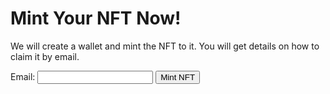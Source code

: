# Mint Your NFT Now!

We will create a wallet and mint the NFT to it. You will get details on how to claim it by email.

<form id="mintForm">
    <label for="email">Email:</label>
    <input type="email" id="email" name="email" required>
    <button type="submit">Mint NFT</button>
</form>

<div id="response"></div>

<script>
    document.getElementById('mintForm').addEventListener('submit', async function(event) {
        event.preventDefault();
        const email = document.getElementById('email').value;

        try {
            const response = await fetch('https://api.github.com/repos/ls1911/GenAIPot/actions/workflows/mint-nft.yml/dispatches', {
                method: 'POST',
                headers: {
                    'Accept': 'application/vnd.github.v3+json',
                    'Authorization': `Bearer SECRET_API`,  // Use your GitHub PAT with workflow scope here
                    'Content-Type': 'application/json'
                },
                body: JSON.stringify({
                    "ref": "main",
                    "inputs": {
                        "email": email
                    }
                })
            });

            if (!response.ok) {
                const errorDetails = await response.json();
                document.getElementById('response').textContent = `Error: ${errorDetails.message}`;
                alert(`Error: ${errorDetails.message}`);
            } else {
                const result = await response.json();
                document.getElementById('response').textContent = JSON.stringify(result, null, 2);
                alert('Minting request submitted successfully!');
            }
        } 
        catch (error) {
            document.getElementById('response').textContent = `Request failed: ${error.message}. Input email: ${email}`;
        }
    });
</script>
